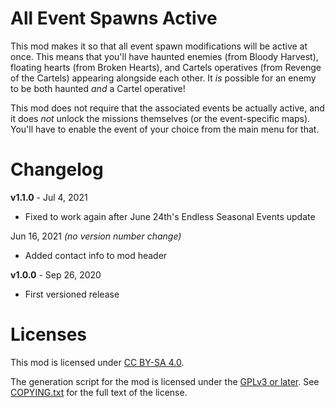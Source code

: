 All Event Spawns Active
=======================

This mod makes it so that all event spawn modifications will be active at
once.  This means that you'll have haunted enemies (from Bloody Harvest), floating
hearts (from Broken Hearts), and Cartels operatives (from Revenge of the Cartels)
appearing alongside each other.  It *is* possible for an enemy to be both
haunted *and* a Cartel operative!

This mod does not require that the associated events be actually active, and
it does *not* unlock the missions themselves (or the event-specific maps).  You'll
have to enable the event of your choice from the main menu for that.

Changelog
=========

**v1.1.0** - Jul 4, 2021
 * Fixed to work again after June 24th's Endless Seasonal Events update

Jun 16, 2021 *(no version number change)*
 * Added contact info to mod header

**v1.0.0** - Sep 26, 2020
 * First versioned release
 
Licenses
========

This mod is licensed under [CC BY-SA 4.0](https://creativecommons.org/licenses/by-sa/4.0/).

The generation script for the mod is licensed under the
[GPLv3 or later](https://www.gnu.org/licenses/quick-guide-gplv3.html).
See [COPYING.txt](../../COPYING.txt) for the full text of the license.

